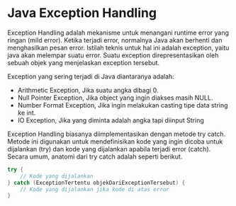 # Java Exception Handling

Exception Handling adalah mekanisme untuk menangani runtime error yang ringan (mild error). Ketika terjadi error, normalnya Java akan berhenti dan menghasilkan pesan error. Istilah teknis untuk hal ini adalah exception, yaitu java akan melempar suatu error. Suatu exception direpresentasikan oleh sebuah objek yang menjelaskan exception tersebut.

Exception yang sering terjadi di Java diantaranya adalah:

- Arithmetic Exception, Jika suatu angka dibagi 0.
- Null Pointer Exception, Jika object yang ingin diakses masih NULL.
- Number Format Exception, Jika ingin melakukan casting tipe data string ke int.
- IO Exception, Jika yang diminta adalah angka tapi diinput String

Exception Handling biasanya diimplementasikan dengan metode try catch. Metode ini digunakan untuk mendefinisikan kode yang ingin dicoba untuk dijalankan (try) dan kode yang dijalankan apabila terjadi error (catch). Secara umum, anatomi dari try catch adalah seperti berikut.
```Java
try {
	// Kode yang dijalankan
} catch (ExceptionTertentu objekDariExceptionTersebut) {
	// Kode yang dijalankan jika kode di atas error
}
```

